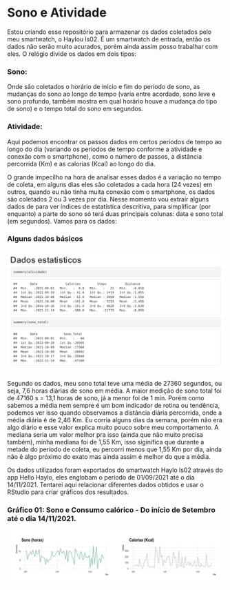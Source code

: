 # Sono e Atividade

Estou criando esse repositório para armazenar os dados coletados pelo meu smartwatch, o Haylou ls02. É um smartwatch de entrada, então os dados não serão muito acurados, porém ainda assim posso trabalhar com eles.
O relógio divide os dados em dois tipos:
### Sono:
Onde são coletados o horário de início e fim do período de sono, as mudanças do sono ao longo do tempo (varia entre acordado, sono leve e sono profundo, também mostra em qual horário houve a mudança do tipo de sono) e o tempo total do sono em segundos.
### Atividade: 
Aqui podemos encontrar os passos dados em certos períodos de tempo ao longo do dia (variando os períodos de tempo conforme a atividade e conexão com o smartphone), como o número de passos, a distância percorrida (Km) e as calorias (Kcal) ao longo do dia.

O grande impecilho na hora de analisar esses dados é a variação no tempo de coleta, em alguns dias eles são coletados a cada hora (24 vezes) em outros, quando eu não tinha muita conexão com o smartphone, os dados são coletados 2 ou 3 vezes por dia. 
Nesse momento vou extrair alguns dados de para ver índices de estatística descritiva, para simplificar (por enquanto) a parte do sono só terá duas principais colunas: data e sono total (em segundos). Vamos para os dados:

### Alguns dados básicos

![alt text](https://github.com/gabrielvpina/Haylo_ls02_exported_data/blob/main/Captura%20de%20tela%20de%202022-01-04%2000-02-15.png)

Segundo os dados, meu sono total teve uma média de 27360 segundos, ou seja, 7,6 horas diárias de sono em média. A maior medição de sono total foi de 47160 s = 13,1 horas de sono, já a menor foi de 1 min. 
Porém como sabemos a média nem sempre é um bom indicador de rotina ou tendência, podemos ver isso quando observamos a distância diária percorrida, onde a média diária é de 2,46 Km. Eu corria alguns dias da semana, porém não era algo diário e esse valor explica muito pouco sobre meu comportamento. A mediana seria um valor melhor pra isso (ainda que não muito precisa também), minha mediana foi de 1,55 Km, isso siginifica que durante a metade do período de coleta, eu percorri menos que 1,55 Km por dia, ainda não é algo próximo do exato mas ainda assim é melhor do que a média.



Os dados utilizados foram exportados do smartwatch Haylo ls02 através do app Hello Haylo, eles englobam o período de 01/09/2021 até o dia 14/11/2021. 
Tentarei aqui relacionar diferentes dados obtidos e usar o RStudio para criar gráficos dos resultados.

### Gráfico 01: Sono e Consumo calórico - Do início de Setembro até o dia 14/11/2021.

![alt text](https://github.com/gabrielvpina/Haylo_ls02_exported_data/blob/main/S%26A_plot01.jpeg)

